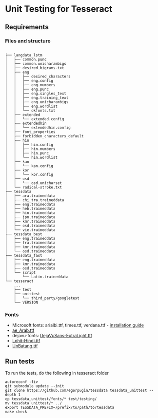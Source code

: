 # Unit Testing for Tesseract

## Requirements

### Files and structure

```

├── langdata_lstm
│   ├── common.punc
│   ├── common.unicharambigs
│   ├── desired_bigrams.txt
│   ├── eng
│   │   ├── desired_characters
│   │   ├── eng.config
│   │   ├── eng.numbers
│   │   ├── eng.punc
│   │   ├── eng.singles_text
│   │   ├── eng.training_text
│   │   ├── eng.unicharambigs
│   │   ├── eng.wordlist
│   │   └── okfonts.txt
│   ├── extended
│   │   └── extended.config
│   ├── extendedhin
│   │   └── extendedhin.config
│   ├── font_properties
│   ├── forbidden_characters_default
│   ├── hin
│   │   ├── hin.config
│   │   ├── hin.numbers
│   │   ├── hin.punc
│   │   └── hin.wordlist
│   ├── kan
│   │   └── kan.config
│   ├── kor
│   │   └── kor.config
│   ├── osd
│   │   └── osd.unicharset
│   └── radical-stroke.txt
├── tessdata
│   ├── ara.traineddata
│   ├── chi_tra.traineddata
│   ├── eng.traineddata
│   ├── heb.traineddata
│   ├── hin.traineddata
│   ├── jpn.traineddata
│   ├── kmr.traineddata
│   ├── osd.traineddata
│   └── vie.traineddata
├── tessdata_best
│   ├── eng.traineddata
│   ├── fra.traineddata
│   ├── kmr.traineddata
│   └── osd.traineddata
├── tessdata_fast
│   ├── eng.traineddata
│   ├── kmr.traineddata
│   ├── osd.traineddata
│   └── script
│       └── Latin.traineddata
└── tesseract
    ...
    ├── test
    ├── unittest
    │   └── third_party/googletest
    └── VERSION
```

### Fonts

* Microsoft fonts: arialbi.ttf, times.ttf, verdana.ttf - [installation guide](https://www.makeuseof.com/tag/how-to-install-microsoft-core-fonts-in-ubuntu-linux/)
* [ae_Arab.ttf](https://www.wfonts.com/download/data/2014/12/03/ae-arab/ae-arab.zip)
* dejavu-fonts: [DejaVuSans-ExtraLight.ttf](https://dejavu-fonts.github.io/Download.html)
* [Lohit-Hindi.ttf](https://raw.githubusercontent.com/pratul/packageofpractices/master/assets/fonts/Lohit-Hindi.ttf)
* [UnBatang.ttf](https://raw.githubusercontent.com/byrongibson/fonts/master/backup/truetype.original/unfonts-core/UnBatang.ttf)

## Run tests

To run the tests, do the following in tesseract folder

```
autoreconf -fiv
git submodule update --init
git clone https://github.com/egorpugin/tessdata tessdata_unittest --depth 1
cp tessdata_unittest/fonts/* test/testing/
mv tessdata_unittest/* ../
export TESSDATA_PREFIX=/prefix/to/path/to/tessdata
make check
```
